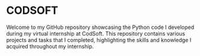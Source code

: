 # CODSOFT
Welcome to my GitHub repository showcasing the Python code I developed during my virtual internship at CodSoft. This repository contains various projects and tasks that I completed, highlighting the skills and knowledge I acquired throughout my internship.
